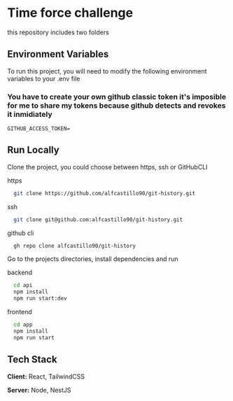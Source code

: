 
# Time force challenge

this repository includes two folders


## Environment Variables

To run this project, you will need to modify the following environment variables to your .env file
### You have to create your own github classic token it's imposible for me to share my tokens because github detects and revokes it inmidiately
`GITHUB_ACCESS_TOKEN=`


## Run Locally

Clone the project, you could choose between https, ssh or GitHubCLI

https
```bash
  git clone https://github.com/alfcastillo90/git-history.git
```

ssh
```bash
  git clone git@github.com:alfcastillo90/git-history.git
```

github cli
```bash
  gh repo clone alfcastillo90/git-history
```

Go to the projects directories, install dependencies and run

backend
```bash
  cd api
  npm install
  npm run start:dev
```

frontend
```bash
  cd app
  npm install
  npm run start
```


## Tech Stack

**Client:** React, TailwindCSS

**Server:** Node, NestJS